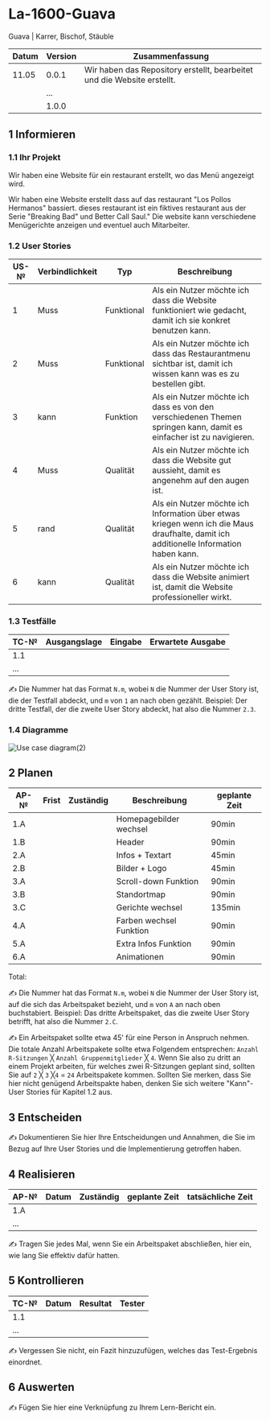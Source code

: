# La-1600-Guava


Guava | Karrer, Bischof, Stäuble

| Datum | Version | Zusammenfassung                                              |
| ----- | ------- | ------------------------------------------------------------ |
| 11.05 | 0.0.1   | Wir haben das Repository erstellt, bearbeitet und die Website erstellt.|
|       | ...     |                                                              |
|       | 1.0.0   |                                                              |

## 1 Informieren

### 1.1 Ihr Projekt

Wir haben eine Website für ein restaurant erstellt, wo das Menü angezeigt wird.

Wir haben eine Website erstellt dass auf das restaurant "Los Pollos Hermanos" bassiert. dieses restaurant ist ein fiktives restaurant aus der Serie "Breaking Bad" und Better Call Saul." Die website kann verschiedene Menügerichte anzeigen und eventuel auch Mitarbeiter.

### 1.2 User Stories

| US-№ | Verbindlichkeit | Typ  | Beschreibung                       |
| ---- | --------------- | ---- | ---------------------------------- |
|1| Muss |Funktional| Als ein Nutzer möchte ich dass die Website funktioniert wie gedacht, damit ich sie konkret benutzen kann.|
|2|Muss|Funktional| Als ein Nutzer möchte ich dass das Restaurantmenu sichtbar ist, damit ich wissen kann was es zu bestellen gibt.|
|3|kann|Funktion| Als ein Nutzer möchte ich dass es von den verschiedenen Themen springen kann, damit es einfacher ist zu navigieren.|
|4|Muss|Qualität| Als ein Nutzer möchte ich dass die Website gut aussieht, damit es angenehm auf den augen ist.|
|5|rand|Qualität| Als ein Nutzer möchte ich Information über etwas kriegen wenn ich die Maus draufhalte, damit ich additionelle Information haben kann.|
|6|kann|Qualität| Als ein Nutzer möchte ich dass die Website animiert ist, damit die Website professioneller wirkt.|





### 1.3 Testfälle

| TC-№ | Ausgangslage | Eingabe | Erwartete Ausgabe |
| ---- | ------------ | ------- | ----------------- |
| 1.1  |              |         |                   |
| ...  |              |         |                   |

✍️ Die Nummer hat das Format `N.m`, wobei `N` die Nummer der User Story ist, die der Testfall abdeckt, und `m` von `1` an nach oben gezählt. Beispiel: Der dritte Testfall, der die zweite User Story abdeckt, hat also die Nummer `2.3`.

### 1.4 Diagramme
![Use case diagram(2)](https://github.com/HeliumxD/La-1600-Guava/assets/111046337/a3e36b47-bbb3-4156-8e71-7ea6f75e4167)




## 2 Planen

| AP-№ | Frist | Zuständig | Beschreibung | geplante Zeit |
| ---- | ----- | --------- | ------------ | ------------- |
| 1.A  |       |           | Homepagebilder wechsel | 90min |
| 1.B  |       |           | Header | 90min |
| 2.A  |       |           | Infos + Textart | 45min |
| 2.B  |       |           | Bilder + Logo | 45min |
| 3.A  |       |           | Scroll-down Funktion | 90min |
| 3.B  |       |           | Standortmap | 90min |
| 3.C  |       |           | Gerichte wechsel | 135min |
| 4.A  |       |           | Farben wechsel Funktion | 90min |
| 5.A  |       |           | Extra Infos Funktion | 90min |
| 6.A  |       |           | Animationen | 90min |


Total: 

✍️ Die Nummer hat das Format `N.m`, wobei `N` die Nummer der User Story ist, auf die sich das Arbeitspaket bezieht, und `m` von `A` an nach oben buchstabiert. Beispiel: Das dritte Arbeitspaket, das die zweite User Story betrifft, hat also die Nummer `2.C`.

✍️ Ein Arbeitspaket sollte etwa 45' für eine Person in Anspruch nehmen. Die totale Anzahl Arbeitspakete sollte etwa Folgendem entsprechen: `Anzahl R-Sitzungen` ╳ `Anzahl Gruppenmitglieder` ╳ `4`. Wenn Sie also zu dritt an einem Projekt arbeiten, für welches zwei R-Sitzungen geplant sind, sollten Sie auf `2` ╳ `3` ╳`4` = `24` Arbeitspakete kommen. Sollten Sie merken, dass Sie hier nicht genügend Arbeitspakte haben, denken Sie sich weitere "Kann"-User Stories für Kapitel 1.2 aus.

## 3 Entscheiden

✍️ Dokumentieren Sie hier Ihre Entscheidungen und Annahmen, die Sie im Bezug auf Ihre User Stories und die Implementierung getroffen haben.

## 4 Realisieren

| AP-№ | Datum | Zuständig | geplante Zeit | tatsächliche Zeit |
| ---- | ----- | --------- | ------------- | ----------------- |
| 1.A  |       |           |               |                   |
| ...  |       |           |               |                   |

✍️ Tragen Sie jedes Mal, wenn Sie ein Arbeitspaket abschließen, hier ein, wie lang Sie effektiv dafür hatten.

## 5 Kontrollieren

| TC-№ | Datum | Resultat | Tester |
| ---- | ----- | -------- | ------ |
| 1.1  |       |          |        |
| ...  |       |          |        |

✍️ Vergessen Sie nicht, ein Fazit hinzuzufügen, welches das Test-Ergebnis einordnet.

## 6 Auswerten

✍️ Fügen Sie hier eine Verknüpfung zu Ihrem Lern-Bericht ein.
